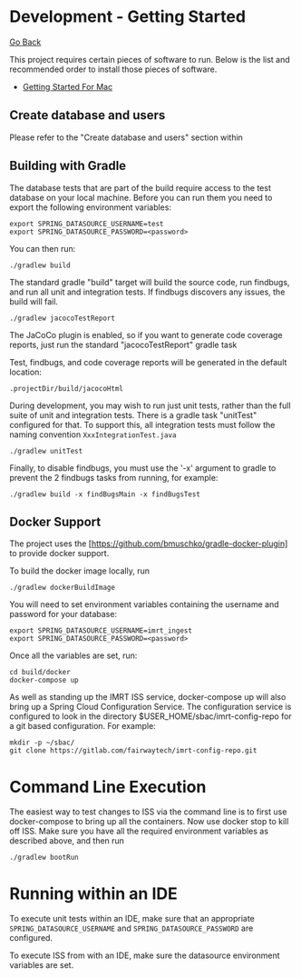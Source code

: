 # Development - Getting Started

[Go Back](/README.md)

This project requires certain pieces of software to run. Below is the list and recommended order to install those pieces of software.  

* [Getting Started For Mac](getting_started_mac.md)

## Create database and users

Please refer to the "Create database and users" section within 

## Building with Gradle

The database tests that are part of the build require access to the test database on your local machine. 
Before you can run them you need to export the following environment variables:

```
export SPRING_DATASOURCE_USERNAME=test
export SPRING_DATASOURCE_PASSWORD=<password>
```

You can then run:

```
./gradlew build
```

The standard gradle "build" target will build the source code, run findbugs, and run all unit and integration tests.
If findbugs discovers any issues, the build will fail.

```
./gradlew jacocoTestReport
```

The JaCoCo plugin is enabled, so if you want to generate code coverage reports, just run the standard "jacocoTestReport" gradle task


Test, findbugs, and code coverage reports will be generated in the default location:

```
.projectDir/build/jacocoHtml
```

During development, you may wish to run just unit tests, rather than the full suite of unit and integration tests. There is a gradle task "unitTest" configured for that. 
To support this, all integration tests must follow the naming convention `XxxIntegrationTest.java`

```./gradlew unitTest```

Finally, to disable findbugs, you must use the '-x' argument to gradle to prevent the 2 findbugs tasks from running, for example:

```
./gradlew build -x findBugsMain -x findBugsTest
```

## Docker Support
The project uses the [https://github.com/bmuschko/gradle-docker-plugin] to provide docker support.

To build the docker image locally, run
```
./gradlew dockerBuildImage
```

You will need to set environment variables containing the username and password for your database:

```
export SPRING_DATASOURCE_USERNAME=imrt_ingest
export SPRING_DATASOURCE_PASSWORD=<password>
```

Once all the variables are set, run:
```
cd build/docker
docker-compose up
```

As well as standing up the IMRT ISS service, docker-compose up will also bring up a Spring Cloud Configuration Service.
The configuration service is configured to look in the directory $USER_HOME/sbac/imrt-config-repo for a git based configuration.
For example:

```
mkdir -p ~/sbac/
git clone https://gitlab.com/fairwaytech/imrt-config-repo.git
```

# Command Line Execution

The easiest way to test changes to ISS via the command line is to first use docker-compose to bring up all the containers.
Now use docker stop to kill off ISS. Make sure you have all the required environment variables as described above,
and then run 

```
./gradlew bootRun
```

# Running within an IDE

To execute unit tests within an IDE, make sure that an appropriate `SPRING_DATASOURCE_USERNAME` and `SPRING_DATASOURCE_PASSWORD` are configured.

To execute ISS from with an IDE, make sure the datasource environment variables are set.

